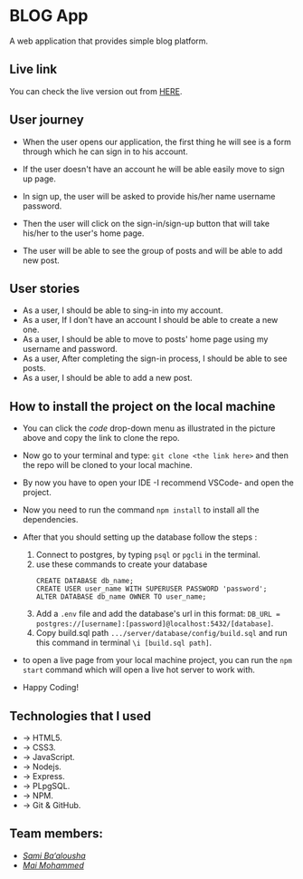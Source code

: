 # BLOG App

A web application that provides simple blog platform.


##  Live link

You can check the live version out from [HERE](#).

##  User journey

- When the user opens our application, the first thing he will see is a form through which he can sign in to his account.

- If the user doesn't have an account he will be able easily move to sign up page.

- In sign up, the user will be asked to provide his/her name username password.

- Then the user will click on the sign-in/sign-up button that will take his/her to the user's home page.

- The user will be able to see the group of posts and will be able to add new post.


##  User stories

- As a user, I should be able to sing-in into my account.
- As a user, If I don't have an account I should be able to create a new one. 
- As a user, I should be able to move to posts' home page using my username and password.
- As a user, After completing the sign-in process, I should be able to see posts.
- As a user, I should be able to add a new post.

##  How to install the project on the local machine

- You can click the _code_ drop-down menu as illustrated in the picture above and copy the link to clone the repo.
- Now go to your terminal and type: `git clone <the link here>` and then the repo will be cloned to your local machine.
- By now you have to open your IDE -I recommend VSCode- and open the project.
- Now you need to run the command `npm install` to install all the dependencies.
- After that you should setting up the database follow the steps :

    1.  Connect to postgres, by typing `psql` or `pgcli` in the terminal.
    2.  use these commands to create your database
        ```
        CREATE DATABASE db_name;
        CREATE USER user_name WITH SUPERUSER PASSWORD 'password';
        ALTER DATABASE db_name OWNER TO user_name;
        ```
    3.  Add a `.env` file and add the database's url in this format: `DB_URL = postgres://[username]:[password]@localhost:5432/[database]`.
    4. Copy build.sql path ```.../server/database/config/build.sql``` and run this command in terminal ```\i [build.sql path]```.
- to open a live page from your local machine project, you can run the `npm start` command which will open a live hot server to work with.
- Happy Coding!

##  Technologies that I used

- -> HTML5.
- -> CSS3.
- -> JavaScript.
- -> Nodejs.
- -> Express.
- -> PLpgSQL.
- -> NPM.
- -> Git & GitHub.


## Team members:

- _[Sami Ba‘alousha](https://github.com/sam96B)_
- _[Mai Mohammed](https://github.com/mai-mohammed)_
